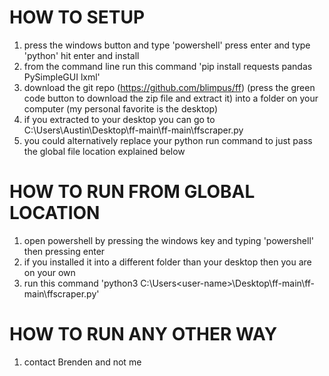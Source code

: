 # HOW TO SETUP
1. press the windows button and type 'powershell' press enter and type 'python' hit enter and install
2. from the command line run this command 'pip install requests pandas PySimpleGUI lxml'
3. download the git repo (https://github.com/blimpus/ff) (press the green code button to download the zip file and extract it) into a folder on your computer (my personal favorite is the desktop) 
4. if you extracted to your desktop you can go to C:\Users\Austin\Desktop\ff-main\ff-main\ffscraper.py
5. you could alternatively replace your python run command to just pass the global file location explained below

# HOW TO RUN FROM GLOBAL LOCATION
1. open powershell by pressing the windows key and typing 'powershell' then pressing enter
2. if you installed it into a different folder than your desktop then you are on your own
3. run this command 'python3 C:\Users\<user-name>\Desktop\ff-main\ff-main\ffscraper.py'

# HOW TO RUN ANY OTHER WAY
1. contact Brenden and not me

